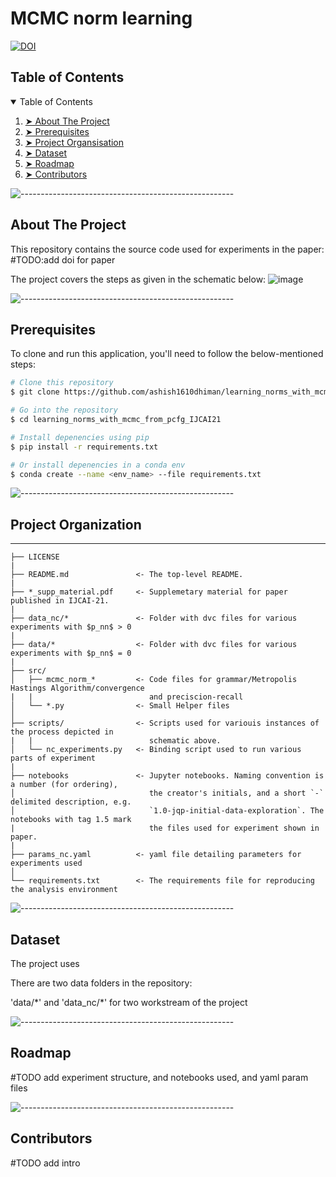 MCMC norm learning
==================
[![DOI](https://zenodo.org/badge/DOI/10.5281/zenodo.4772978.svg)](https://doi.org/10.5281/zenodo.4772978)

<!-- TABLE OF CONTENTS -->
<h2 id="table-of-contents"> Table of Contents</h2>

<details open="open">
  <summary>Table of Contents</summary>
  <ol>
    <li><a href="#about-the-project"> ➤ About The Project</a></li>
    <li><a href="#prerequisites"> ➤ Prerequisites</a></li>
    <li><a href="#folder-structure"> ➤ Project Organsisation</a></li>
    <li><a href="#dataset"> ➤ Dataset</a></li>
    <li><a href="#roadmap"> ➤ Roadmap</a></li>
    <li><a href="#contributors"> ➤ Contributors</a></li>
  </ol>
</details>


![-----------------------------------------------------](https://raw.githubusercontent.com/andreasbm/readme/master/assets/lines/rainbow.png)
  
<!-- ABOUT THE PROJECT -->
<h2 id="about-the-project"> About The Project</h2>

This repository contains the source code used for experiments in the paper: #TODO:add doi for paper

The project covers the steps as given in the schematic below:
![image](https://user-images.githubusercontent.com/23236895/118816860-3eb9bb80-b8d0-11eb-8aac-38e9bf3a1960.png)

![-----------------------------------------------------](https://raw.githubusercontent.com/andreasbm/readme/master/assets/lines/rainbow.png)



<!-- PREREQUISITES -->
<h2 id="prerequisites"> Prerequisites</h2>
<!--This project is written in Python programming language. <br>-->

To clone and run this application, you'll need to follow the below-mentioned steps:

```bash
# Clone this repository
$ git clone https://github.com/ashish1610dhiman/learning_norms_with_mcmc_from_pcfg_IJCAI21

# Go into the repository
$ cd learning_norms_with_mcmc_from_pcfg_IJCAI21

# Install depenencies using pip
$ pip install -r requirements.txt

# Or install depenencies in a conda env
$ conda create --name <env_name> --file requirements.txt
```

![-----------------------------------------------------](https://raw.githubusercontent.com/andreasbm/readme/master/assets/lines/rainbow.png)

<!-- FOLDER STRUCTURE -->
<h2 id="folder-structure"> Project Organization</h2>



--------------------


    ├── LICENSE
    |
    ├── README.md               <- The top-level README.
    |
    ├── *_supp_material.pdf     <- Supplemetary material for paper published in IJCAI-21.
    |
    ├── data_nc/*               <- Folder with dvc files for various experiments with $p_nn$ > 0
    |
    ├── data/*                  <- Folder with dvc files for various experiments with $p_nn$ = 0
    |
    ├── src/
    │   ├── mcmc_norm_*         <- Code files for grammar/Metropolis Hastings Algorithm/convergence
    |   |                          and preciscion-recall
    │   └── *.py                <- Small Helper files
    │
    ├── scripts/                <- Scripts used for variouis instances of the process depicted in 
    |   |                          schematic above.
    │   └── nc_experiments.py   <- Binding script used to run various parts of experiment
    |
    ├── notebooks               <- Jupyter notebooks. Naming convention is a number (for ordering),
    │                              the creator's initials, and a short `-` delimited description, e.g.
    │                              `1.0-jqp-initial-data-exploration`. The notebooks with tag 1.5 mark 
    |                              the files used for experiment shown in paper.
    |
    ├── params_nc.yaml          <- yaml file detailing parameters for experiments used
    │
    └── requirements.txt        <- The requirements file for reproducing the analysis environment
  


![-----------------------------------------------------](https://raw.githubusercontent.com/andreasbm/readme/master/assets/lines/rainbow.png)

<!-- DATASET -->
<h2 id="dataset"> Dataset</h2>

The project uses

There are two data folders in the repository:

'data/\*' and 'data_nc/\*' for two workstream of the project

![-----------------------------------------------------](https://raw.githubusercontent.com/andreasbm/readme/master/assets/lines/rainbow.png)

<!-- ROADMAP -->
<h2 id="roadmap"> Roadmap</h2>

#TODO add experiment structure, and notebooks used, and yaml param files


![-----------------------------------------------------](https://raw.githubusercontent.com/andreasbm/readme/master/assets/lines/rainbow.png)

<!-- CONTRIBUTORS -->
<h2 id="contributors"> Contributors</h2>
#TODO add intro
